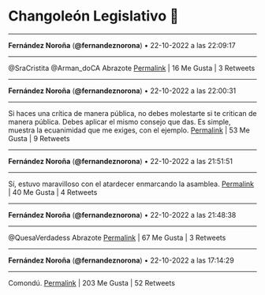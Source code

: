 # Changoleón Legislativo 🙈
*****
**Fernández Noroña** (**@fernandeznorona**) • 22-10-2022 a las 22:09:17
*****
@SraCristita @Arman_doCA Abrazote
[Permalink](https://twitter.com/fernandeznorona/status/1584064396107534336) | 16 Me Gusta | 3 Retweets
*****
**Fernández Noroña** (**@fernandeznorona**) • 22-10-2022 a las 22:00:31
*****
Si haces una crítica de manera pública, no debes molestarte si te critican de manera pública. Debes aplicar el mismo consejo que das. Es simple, muestra la ecuanimidad que me exiges, con el ejemplo.
[Permalink](https://twitter.com/fernandeznorona/status/1584062192005304320) | 53 Me Gusta | 9 Retweets
*****
**Fernández Noroña** (**@fernandeznorona**) • 22-10-2022 a las 21:51:51
*****
Sí, estuvo maravilloso con el atardecer enmarcando la asamblea.
[Permalink](https://twitter.com/fernandeznorona/status/1584060011755732992) | 40 Me Gusta | 4 Retweets
*****
**Fernández Noroña** (**@fernandeznorona**) • 22-10-2022 a las 21:48:38
*****
@QuesaVerdadess Abrazote
[Permalink](https://twitter.com/fernandeznorona/status/1584059199343906816) | 67 Me Gusta | 3 Retweets
*****
**Fernández Noroña** (**@fernandeznorona**) • 22-10-2022 a las 17:14:29
*****
Comondú.
[Permalink](https://twitter.com/fernandeznorona/status/1583990210626347008) | 203 Me Gusta | 52 Retweets